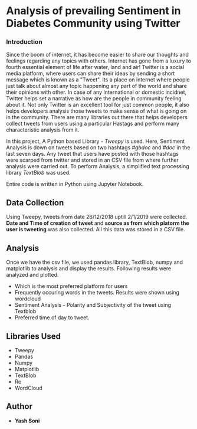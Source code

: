 # Analysis of prevailing Sentiment in Diabetes Community using Twitter
### Introduction
Since the boom of internet, it has become easier to share our thoughts and feelings regarding any topics with others. Internet has gone from a luxury to fourth essential element of life after water, land and air! Twitter is a social media platform, where users can share their ideas by sending a short message which is known as a "Tweet". Its a place on internet where people just talk about almost any topic happening any part of the world and share their opinions with other. In case of any International or domestic incidnet, Twitter helps set a narrative as how are the people in community feeling about it. Not only Twitter is an excellent tool for just common people, it also helps developers analysis those tweets to make sense of what is going on in the community. There are many libraries out there that helps developers collect tweets from users using a particular Hastags and perform many characteristic analysis from it. 

In this project, A Python based Library - *Tweepy* is used. Here, Sentiment Analysis is down on tweets based on two hashtags *#gbdoc* and  *#doc* in the last seven days. Any tweet that users have posted with those hashtags were scarped from twitter and stored in an CSV file from where further analysis were carried out. To perform Analysis, a simplified text processing library *TextBlob* was used. 

Entire code is written in Python using Jupyter Notebook. 

## Data Collection
Using Tweepy, tweets from date 26/12/2018 uptill 2/1/2019 were collected. **Date and Time of creation of tweet** and **source as from which platorm the user is tweeting** was also collected. All this data was stored in a CSV file. 

## Analysis
Once we have the csv file, we used pandas library, TextBlob, numpy and matplotlib to analysis and display the results. 
Following results were analyzed and plotted.
* Which is the most preferred platform for users
* Frequently occuring words in the tweets. Results were shown using wordcloud
* Sentiment Analysis - Polarity and Subjectivity of the tweet using Textblob
* Preferred time of day to tweet.

## Libraries Used

* Tweepy
* Pandas
* Numpy
* Matplotlib
* TextBlob
* Re
* WordCloud

## Author

* **Yash Soni**
